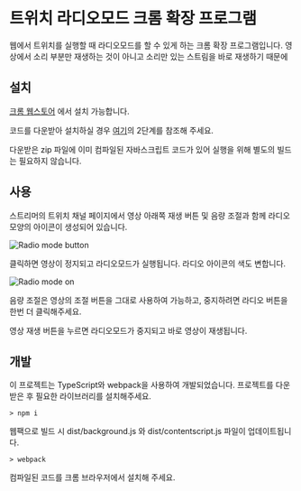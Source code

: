 # 트위치 라디오모드 크롬 확장 프로그램

웹에서 트위치를 실행할 때 라디오모드를 할 수 있게 하는 크롬 확장 프로그램입니다. 영상에서 소리 부분만 재생하는 것이 아니고 소리만 있는 스트림을 바로 재생하기 때문에 

## 설치

[크롬 웹스토어](https://chrome.google.com/webstore/detail/twitch-radio-mode/dbojkfdnamfipdnlknbpjphemjnldeoo) 에서 설치 가능합니다.

코드를 다운받아 설치하실 경우 [여기](https://support.google.com/chrome/a/answer/2714278?hl=ko)의 2단계를 참조해 주세요.

다운받은 zip 파일에 이미 컴파일된 자바스크립트 코드가 있어 실행을 위해 별도의 빌드는 필요하지 않습니다.

## 사용

스트리머의 트위치 채널 페이지에서 영상 아래쪽 재생 버튼 및 음량 조절과 함께 라디오 모양의 아이콘이 생성되어 있습니다.

![Radio mode button](https://raw.githubusercontent.com/c-rainbow/twitch-audio-web/master/public/images/radiobutton.png)

클릭하면 영상이 정지되고 라디오모드가 실행됩니다. 라디오 아이콘의 색도 변합니다.

![Radio mode on](https://raw.githubusercontent.com/c-rainbow/twitch-audio-web/master/public/images/radiomode.png)

음량 조절은 영상의 조절 버튼을 그대로 사용하여 가능하고, 중지하려면 라디오 버튼을 한번 더 클릭해주세요.

영상 재생 버튼을 누르면 라디오모드가 중지되고 바로 영상이 재생됩니다.

## 개발

이 프로젝트는 TypeScript와 webpack을 사용하여 개발되었습니다. 프로젝트를 다운받은 후 필요한 라이브러리를 설치해주세요.

```
> npm i
```

웹팩으로 빌드 시 dist/background.js 와 dist/contentscript.js 파일이 업데이트됩니다.

```
> webpack
```

컴파일된 코드를 크롬 브라우저에서 설치해 주세요.